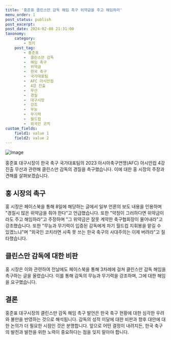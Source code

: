 ```yaml
---
title: '홍준표 클린스만 감독 해임 촉구 위약금을 주고 해임하라'
menu_order: 1
post_status: publish
post_excerpt: 
post_date: 2024-02-08 21:31:00
taxonomy:
    category:
        - 정치
    post_tag:
        - 홍준표
        -  클린스만 감독
        -  해임 촉구
        -  위약금
        -  한국 축구
        -  국가대표팀
        -  AFC 아시안컵
        -  4강 진출
        -  무산
        -  경질
        -  대구시장
        -  강조
        -  무능
        -  무기력
        -  월드컵
        -  외국인 코치
custom_fields:
    field1: value 1
    field2: value 2
---
```


![Image](https://imgnews.pstatic.net/image/021/2024/02/08/0002620614_001_20240208182201064.jpg?type=w647)

홍준표 대구시장이 한국 축구 국가대표팀의 2023 아시아축구연맹(AFC) 아시안컵 4강 진출 무산과 관련해 클린스만 감독의 경질을 촉구했습니다. 이에 대한 홍 시장의 주장과 견해를 살펴보겠습니다.
## 홍 시장의 촉구
홍 시장은 페이스북을 통해 8일에 해당하는 글에서 일부 언론의 보도 내용을 인용하며 "경질시 많은 위약금을 줘야 한다"고 언급했습니다. 또한 "약정이 그러하다면 위약금이라도 주고 해임하라"고 주장하며 "그 위약금은 잘못 계약한 축구협회장이 물어내라"고 강조했습니다. 또한 "무능과 무기력이 입증된 감독에게 차기 월드컵 지휘봉을 맡길 수 있겠느냐"며 "외국인 코치라면 사족 못 쓰는 한국 축구의 사대주의는 이제 버려라"고 질타했습니다.
## 클린스만 감독에 대한 비판
홍 시장은 이와 관련하여 전날에도 페이스북을 통해 3차례에 걸쳐 클린스만 감독 해임을 촉구하는 글을 올렸습니다. 이를 통해 감독의 무능과 무기력을 강조하며, 그에 대한 해임을 요구했습니다.
## 결론
홍준표 대구시장의 클린스만 감독 해임 촉구 발언은 한국 축구 현황에 대한 심각한 우려와 불만을 반영하는 것으로 해석됩니다. 감독의 성적 미달에 대한 비판과 향후 대안에 대한 논의가 더 필요한 시점인 것은 분명합니다. 앞으로 어떤 결정이 내려지든, 한국 축구의 발전과 발전을 위한 노력이 중요하다는 점을 잊지 말아야 합니다.
